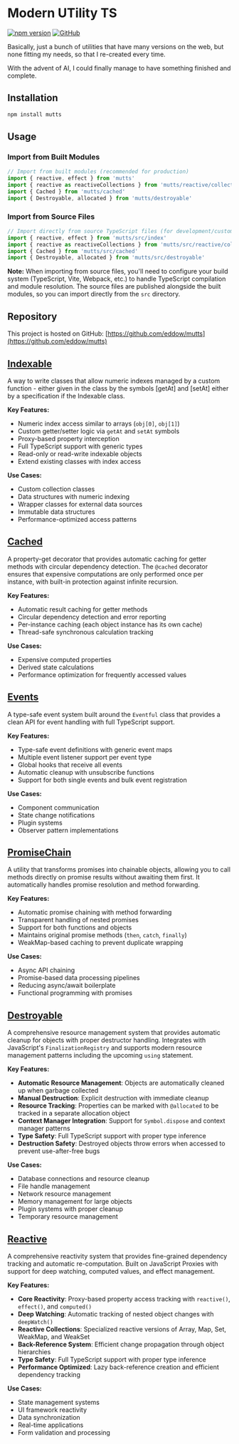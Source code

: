 # Modern UTility TS

[![npm version](https://badge.fury.io/js/mutts.svg)](https://badge.fury.io/js/mutts)
[![GitHub](https://img.shields.io/github/license/eddow/mutts)](https://github.com/eddow/mutts/blob/main/LICENSE)

Basically, just a bunch of utilities that have many versions on the web, but none fitting my needs, so that I re-created every time.

With the advent of AI, I could finally manage to have something finished and complete.

## Installation

```bash
npm install mutts
```

## Usage

### Import from Built Modules

```typescript
// Import from built modules (recommended for production)
import { reactive, effect } from 'mutts'
import { reactive as reactiveCollections } from 'mutts/reactive/collections'
import { Cached } from 'mutts/cached'
import { Destroyable, allocated } from 'mutts/destroyable'
```

### Import from Source Files

```typescript
// Import directly from source TypeScript files (for development/custom builds)
import { reactive, effect } from 'mutts/src/index'
import { reactive as reactiveCollections } from 'mutts/src/reactive/collections'
import { Cached } from 'mutts/src/cached'
import { Destroyable, allocated } from 'mutts/src/destroyable'
```

**Note:** When importing from source files, you'll need to configure your build system (TypeScript, Vite, Webpack, etc.) to handle TypeScript compilation and module resolution. The source files are published alongside the built modules, so you can import directly from the `src` directory.

## Repository

This project is hosted on GitHub: [https://github.com/eddow/mutts](https://github.com/eddow/mutts)

## [Indexable](./docs/indexable.md)

A way to write classes that allow numeric indexes managed by a custom function - either given in the class by the symbols [getAt] and [setAt] either by a specification if the Indexable class.

**Key Features:**
- Numeric index access similar to arrays (`obj[0]`, `obj[1]`)
- Custom getter/setter logic via `getAt` and `setAt` symbols
- Proxy-based property interception
- Full TypeScript support with generic types
- Read-only or read-write indexable objects
- Extend existing classes with index access

**Use Cases:**
- Custom collection classes
- Data structures with numeric indexing
- Wrapper classes for external data sources
- Immutable data structures
- Performance-optimized access patterns

## [Cached](./docs/cached.md)

A property-get decorator that provides automatic caching for getter methods with circular dependency detection. The `@cached` decorator ensures that expensive computations are only performed once per instance, with built-in protection against infinite recursion.

**Key Features:**
- Automatic result caching for getter methods
- Circular dependency detection and error reporting
- Per-instance caching (each object instance has its own cache)
- Thread-safe synchronous calculation tracking

**Use Cases:**
- Expensive computed properties
- Derived state calculations
- Performance optimization for frequently accessed values

## [Events](./docs/events.md)

A type-safe event system built around the `Eventful` class that provides a clean API for event handling with full TypeScript support.

**Key Features:**
- Type-safe event definitions with generic event maps
- Multiple event listener support per event type
- Global hooks that receive all events
- Automatic cleanup with unsubscribe functions
- Support for both single events and bulk event registration

**Use Cases:**
- Component communication
- State change notifications
- Plugin systems
- Observer pattern implementations

## [PromiseChain](./docs/promiseChain.md)

A utility that transforms promises into chainable objects, allowing you to call methods directly on promise results without awaiting them first. It automatically handles promise resolution and method forwarding.

**Key Features:**
- Automatic promise chaining with method forwarding
- Transparent handling of nested promises
- Support for both functions and objects
- Maintains original promise methods (`then`, `catch`, `finally`)
- WeakMap-based caching to prevent duplicate wrapping

**Use Cases:**
- Async API chaining
- Promise-based data processing pipelines
- Reducing async/await boilerplate
- Functional programming with promises

## [Destroyable](./docs/destroyable.md)

A comprehensive resource management system that provides automatic cleanup for objects with proper destructor handling. Integrates with JavaScript's `FinalizationRegistry` and supports modern resource management patterns including the upcoming `using` statement.

**Key Features:**
- **Automatic Resource Management**: Objects are automatically cleaned up when garbage collected
- **Manual Destruction**: Explicit destruction with immediate cleanup
- **Resource Tracking**: Properties can be marked with `@allocated` to be tracked in a separate allocation object
- **Context Manager Integration**: Support for `Symbol.dispose` and context manager patterns
- **Type Safety**: Full TypeScript support with proper type inference
- **Destruction Safety**: Destroyed objects throw errors when accessed to prevent use-after-free bugs

**Use Cases:**
- Database connections and resource cleanup
- File handle management
- Network resource management
- Memory management for large objects
- Plugin systems with proper cleanup
- Temporary resource management

## [Reactive](./docs/reactive.md)

A comprehensive reactivity system that provides fine-grained dependency tracking and automatic re-computation. Built on JavaScript Proxies with support for deep watching, computed values, and effect management.

**Key Features:**
- **Core Reactivity**: Proxy-based property access tracking with `reactive()`, `effect()`, and `computed()`
- **Deep Watching**: Automatic tracking of nested object changes with `deepWatch()`
- **Reactive Collections**: Specialized reactive versions of Array, Map, Set, WeakMap, and WeakSet
- **Back-Reference System**: Efficient change propagation through object hierarchies
- **Type Safety**: Full TypeScript support with proper type inference
- **Performance Optimized**: Lazy back-reference creation and efficient dependency tracking

**Use Cases:**
- State management systems
- UI framework reactivity
- Data synchronization
- Real-time applications
- Form validation and processing